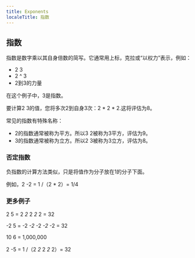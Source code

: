 ```yaml
---
title: Exponents
localeTitle: 指数
---
```

## 指数

指数是数字乘以其自身倍数的简写。它通常用上标，克拉或“以权力”表示，例如：

*   2 3
*   2 ^ 3
*   2到3的力量

在这个例子中，3是指数。

要计算2 3的值，您将多次2到自身3次：2 \* 2 \* 2.这将评估为8。

常见的指数有特殊名称：

*   2的指数通常被称为平方。所以3 2被称为3平方，评估为9。
*   3的指数通常被称为立方。所以2 3被称为3立方，评估为8。

### 否定指数

负指数的计算方法类似，只是将值作为分子放在1的分子下面。

例如，2 \-2 = 1 /（2 \* 2）= 1/4

### 更多例子

2 5 = 2 _2_ 2 _2_ 2 = 32

\-2 5 = -2 _\-2_ -2 _\-2_ -2 = 32

10 6 = 1,000,000

2 \-5 = 1 /（2 _2_ 2 _2_ 2）= 32